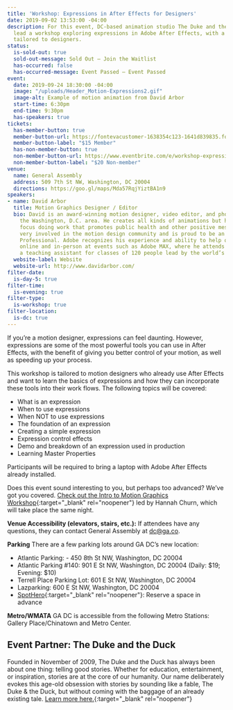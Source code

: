 ```yaml
---
title: 'Workshop: Expressions in After Effects for Designers'
date: 2019-09-02 13:53:00 -04:00
description: For this event, DC-based animation studio The Duke and the Duck will
  lead a workshop exploring expressions in Adobe After Effects, with a curriculum
  tailored to designers.
status:
  is-sold-out: true
  sold-out-message: Sold Out — Join the Waitlist
  has-occurred: false
  has-occurred-message: Event Passed — Event Passed
event:
  date: 2019-09-24 18:30:00 -04:00
  image: "/uploads/Header_Motion-Expressions2.gif"
  image-alt: Example of motion animation from David Arbor
  start-time: 6:30pm
  end-time: 9:30pm
  has-speakers: true
tickets:
  has-member-button: true
  member-button-url: https://fontevacustomer-1638354c123-1641d839835.force.com/services/oauth2/authorize?client_id=3MVG9nthuDc9owbcOq7_07W.HriOQQPWTbMkrpOla.ajDQlTHf4_uby_mhwylcX.mJBU2O2SppTiZMS0J_HJd&response_type=code&redirect_uri=https://ikit.aiga.org/ikit_national_util/ikit-national-util-sso-redirect/&state=https%3A%2F%2Fdc.aiga.org%2Fevent%2Fworkshop-expressions-in-after-effects-for-designers%2F%3Fredirect_source%3Deventbrite_register
  member-button-label: "$15 Member"
  has-non-member-button: true
  non-member-button-url: https://www.eventbrite.com/e/workshop-expressions-in-after-effects-for-designers-tickets-71299423495
  non-member-button-label: "$20 Non-member"
venue:
  name: General Assembly
  address: 509 7th St NW, Washington, DC 20004
  directions: https://goo.gl/maps/Mda57RqjYiztBA1n9
speakers:
- name: David Arbor
  title: Motion Graphics Designer / Editor
  bio: David is an award-winning motion designer, video editor, and photographer in
    the Washington, D.C. area. He creates all kinds of animations but has found a
    focus doing work that promotes public health and other positive messages. He is
    very involved in the motion design community and is proud to be an Adobe Community
    Professional. Adobe recognizes his experience and ability to help others, both
    online and in-person at events such as Adobe MAX, where he attends annually as
    a teaching assistant for classes of 120 people lead by the world’s top Adobe trainers.
  website-label: Website
  website-url: http://www.davidarbor.com/
filter-date:
  is-day-5: true
filter-time:
  is-evening: true
filter-type:
  is-workshop: true
filter-location:
  is-dc: true
---
```


If you’re a motion designer, expressions can feel daunting. However, expressions are some of the most powerful tools you can use in After Effects, with the benefit of giving you better control of your motion, as well as speeding up your process.

This workshop is tailored to motion designers who already use After Effects and want to learn the basics of expressions and how they can incorporate these tools into their work flows. The following topics will be covered:
* What is an expression
* When to use expressions
* When NOT to use expressions
* The foundation of an expression
* Creating a simple expression
* Expression control effects
* Demo and breakdown of an expression used in production
* Learning Master Properties

Participants will be required to bring a laptop with Adobe After Effects already installed.  

Does this event sound interesting to you, but perhaps too advanced? We’ve got you covered. [Check out the Intro to Motion Graphics Workshop](https://www.dcdesignweek.org/events/workshop-intro-to-animation-for-designers/){:target="_blank" rel="noopener"} led by Hannah Churn, which will take place the same night.

**Venue Accessibility (elevators, stairs, etc.):** If attendees have any questions, they can contact General Assembly at dc@ga.co.

**Parking** There are a few parking lots around GA DC’s new location:
* Atlantic Parking: - 450 8th St NW, Washington, DC 20004
* Atlantic Parking #140: 901 E St NW, Washington, DC 20004
(Daily: $19; Evening: $10)
* Terrell Place Parking Lot: 601 E St NW, Washington, DC 20004
* Lazparking: 600 E St NW, Washington, DC 20004
* [SpotHero](spothero.com){:target="_blank" rel="noopener"}: Reserve a space in advance

**Metro/WMATA** GA DC is accessible from the following Metro Stations: Gallery Place/Chinatown and Metro Center.

## Event Partner: The Duke and the Duck
Founded in November of 2009, The Duke and the Duck has always been about one thing: telling good stories. Whether for education, entertainment, or inspiration, stories are at the core of our humanity. Our name deliberately evokes this age-old obsession with stories by sounding like a fable, The Duke & the Duck, but without coming with the baggage of an already existing tale. [Learn more here.](https://www.dukeduck.com){:target="_blank" rel="noopener"}